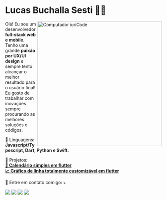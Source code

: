 # Lucas Buchalla Sesti :man_technologist:

<img src="https://raw.githubusercontent.com/MicaelliMedeiros/micaellimedeiros/master/image/computer-illustration.png" min-width="400px" max-width="400px" width="400px" align="right" alt="Computador iuriCode">

<p align="left"> 
  Olá! Eu sou um desenvolvedor <strong>full-stack web e mobile</strong>. Tenho uma grande <strong>paixão por UX/UI design</strong> e sempre tento alcançar o melhor resultado para o usuário final! Eu gosto de trabalhar com inovações sempre procurando as melhores soluções e códigos. 
</p>

<p align="left">
  🦄 Linguagens: <strong>Javascript/Typescript, Dart, Python e Swift.</strong>
</p>

<p align="left">
  💼 Projetos: <br />
      <a href="https://pub.dev/packages/simple_calendar_flutter" target="_blank"><strong>📅 Calendário simples em flutter</strong></a>
        <br/>
      <a href="https://pub.dev/packages/line_chart" target="_blank"><strong>📈 Gráfico de linha totalmente customizável em flutter</strong></a>
</p>

<p align="left">
  💌 Entre em contato comigo: ⤵️
</p>

<p align="left">
  <a href="mailto:luacs.buchalla.sesti@outlook.com" alt="Gmail">
  <img src="https://img.shields.io/badge/-Gmail-FF0000?style=flat-square&labelColor=FF0000&logo=gmail&logoColor=white&link=mailto:luacs.buchalla.sesti@outlook.com" /></a>

  <a href="https://www.linkedin.com/in/lucas-buchalla-sesti-50879018a/" alt="Linkedin">
  <img src="https://img.shields.io/badge/-Linkedin-0e76a8?style=flat-square&logo=Linkedin&logoColor=white&link=https://www.linkedin.com/in/lucas-buchalla-sesti-50879018a/" /></a>

  <a href="https://api.whatsapp.com/send?phone=5511980248668" alt="WhatsApp">
  <img src="https://img.shields.io/badge/-WhatsApp-25d366?style=flat-square&labelColor=25d366&logo=whatsapp&logoColor=white&link=https://api.whatsapp.com/send?phone=5511980248668"/></a>

  <a href="https://www.instagram.com/_lucasbll" alt="Instagram">
  <img src="https://img.shields.io/badge/-Instagram-DF0174?style=flat-square&labelColor=DF0174&logo=instagram&logoColor=white&link=https://www.instagram.com/_lucasbll/"/></a>
</p>  

